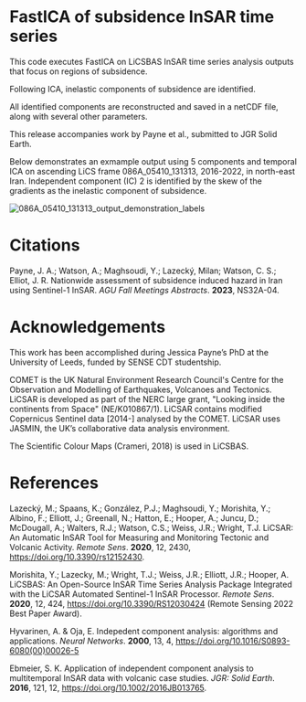 # FastICA of subsidence InSAR time series

This code executes FastICA on LiCSBAS InSAR time series analysis outputs that focus on regions of subsidence.

Following ICA, inelastic components of subsidence are identified.

All identified components are reconstructed and saved in a netCDF file, along with several other parameters.

This release accompanies work by Payne et al., submitted to JGR Solid Earth.

Below demonstrates an exmample output using 5 components and temporal ICA on ascending LiCS frame 086A_05410_131313, 2016-2022, in north-east Iran.
Independent component (IC) 2 is identified by the skew of the gradients as the inelastic component of subsidence.

![086A_05410_131313_output_demonstration_labels](https://github.com/user-attachments/assets/94d8b57f-e5f8-4a3e-b5c5-9bde9ddf06b5)

# Citations
Payne, J. A.; Watson, A.; Maghsoudi, Y.; Lazecký, Milan; Watson, C. S.; Elliot, J. R. Nationwide assessment of subsidence induced hazard in Iran using Sentinel-1 InSAR. *AGU Fall Meetings Abstracts*. **2023**, NS32A-04.

# Acknowledgements
This work has been accomplished during Jessica Payne’s PhD at the University of Leeds, funded by SENSE CDT studentship.

COMET is the UK Natural Environment Research Council's Centre for the Observation and Modelling of Earthquakes, Volcanoes and Tectonics. LiCSAR is developed as part of the NERC large grant, "Looking inside the continents from Space" (NE/K010867/1). LiCSAR contains modified Copernicus Sentinel data [2014-] analysed by the COMET. LiCSAR uses JASMIN, the UK’s collaborative data analysis environment.

The Scientific Colour Maps (Crameri, 2018) is used in LiCSBAS.

# References
Lazecký, M.; Spaans, K.; González, P.J.; Maghsoudi, Y.; Morishita, Y.; Albino, F.; Elliott, J.; Greenall, N.; Hatton, E.; Hooper, A.; Juncu, D.; McDougall, A.; Walters, R.J.; Watson, C.S.; Weiss, J.R.; Wright, T.J. LiCSAR: An Automatic InSAR Tool for Measuring and Monitoring Tectonic and Volcanic Activity. *Remote Sens*. **2020**, 12, 2430, https://doi.org/10.3390/rs12152430.

Morishita, Y.; Lazecky, M.; Wright, T.J.; Weiss, J.R.; Elliott, J.R.; Hooper, A. LiCSBAS: An Open-Source InSAR Time Series Analysis Package Integrated with the LiCSAR Automated Sentinel-1 InSAR Processor. *Remote Sens*. **2020**, 12, 424, https://doi.org/10.3390/RS12030424 (Remote Sensing 2022 Best Paper Award).

Hyvarinen, A. & Oja, E. Indepedent component analysis: algorithms and applications. *Neural Networks*. **2000**, 13, 4, https://doi.org/10.1016/S0893-6080(00)00026-5

Ebmeier, S. K. Application of independent component analysis to multitemporal InSAR data with volcanic case studies. *JGR: Solid Earth*. **2016**, 121, 12, https://doi.org/10.1002/2016JB013765.
